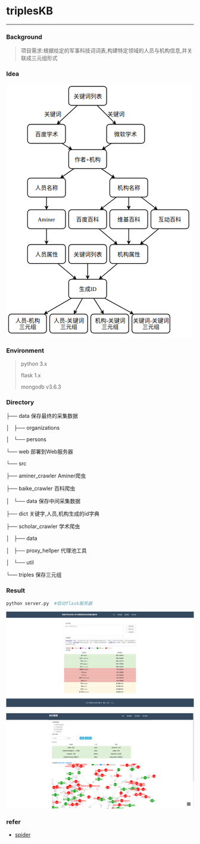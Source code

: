 # triplesKB

---

### Background

> 项目需求:根据给定的军事科技词词表,构建特定领域的人员与机构信息,并关联成三元组形式

### Idea

![基本思路](img/pipline.png)

### Environment

> python 3.x
>
> flask 1.x
>
> mongodb v3.6.3

### Directory

├── data                  保存最终的采集数据

│   ├── organizations

│   └── persons

└── web                             部署到Web服务器

└── src

   ├── aminer_crawler     Aminer爬虫

   ├── baike_crawler       百科爬虫

   │   └── data                 保存中间采集数据

   ├── dict                        关键字,人员,机构生成的id字典

   ├── scholar_crawler    学术爬虫

   │   ├── data

   │   ├── proxy_hellper   代理池工具

   │   └── util

   └── triples                    保存三元组

### Result

```python
python server.py  #启动flask服务器
```

![首页](img/web_index.png)

![知识库](img/web_kg.png)

### refer

- [spider](https://github.com/jasonhavend/DJH-Spider)
